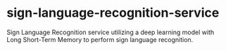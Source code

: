 # sign-language-recognition-service
Sign Language Recognition service utilizing a deep learning model with Long Short-Term Memory to perform sign language recognition.
